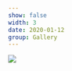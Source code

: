 ```yaml
---
show: false
width: 3
date: 2020-01-12 
group: Gallery
---
```

<div>
<img src="{{ 'assets/images/photos/pt2.jpg' | relative_url }}" class="img-fluid rounded-xl" >
</div>